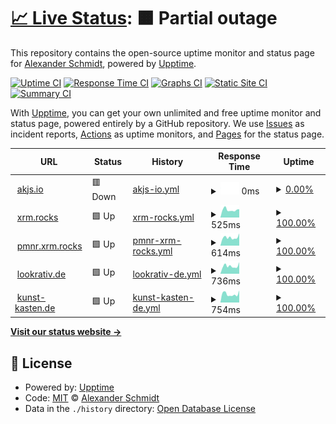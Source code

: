 # [📈 Live Status](https://ASchmidt1024.github.io/uptime-akjs): <!--live status--> **🟧 Partial outage**

This repository contains the open-source uptime monitor and status page for [Alexander Schmidt](https://akjs.io), powered by [Upptime](https://github.com/upptime/upptime).

[![Uptime CI](https://github.com/ASchmidt1024/uptime-akjs/workflows/Uptime%20CI/badge.svg)](https://github.com/ASchmidt1024/uptime-akjs/actions?query=workflow%3A%22Uptime+CI%22)
[![Response Time CI](https://github.com/ASchmidt1024/uptime-akjs/workflows/Response%20Time%20CI/badge.svg)](https://github.com/ASchmidt1024/uptime-akjs/actions?query=workflow%3A%22Response+Time+CI%22)
[![Graphs CI](https://github.com/ASchmidt1024/uptime-akjs/workflows/Graphs%20CI/badge.svg)](https://github.com/ASchmidt1024/uptime-akjs/actions?query=workflow%3A%22Graphs+CI%22)
[![Static Site CI](https://github.com/ASchmidt1024/uptime-akjs/workflows/Static%20Site%20CI/badge.svg)](https://github.com/ASchmidt1024/uptime-akjs/actions?query=workflow%3A%22Static+Site+CI%22)
[![Summary CI](https://github.com/ASchmidt1024/uptime-akjs/workflows/Summary%20CI/badge.svg)](https://github.com/ASchmidt1024/uptime-akjs/actions?query=workflow%3A%22Summary+CI%22)

With [Upptime](https://upptime.js.org), you can get your own unlimited and free uptime monitor and status page, powered entirely by a GitHub repository. We use [Issues](https://github.com/ASchmidt1024/uptime-akjs/issues) as incident reports, [Actions](https://github.com/ASchmidt1024/uptime-akjs/actions) as uptime monitors, and [Pages](https://ASchmidt1024.github.io/uptime-akjs) for the status page.

<!--start: status pages-->
<!-- This summary is generated by Upptime (https://github.com/upptime/upptime) -->
<!-- Do not edit this manually, your changes will be overwritten -->
<!-- prettier-ignore -->
| URL | Status | History | Response Time | Uptime |
| --- | ------ | ------- | ------------- | ------ |
| <img alt="" src="https://icons.duckduckgo.com/ip3/akjs.io.ico" height="13"> [akjs.io](https://akjs.io) | 🟥 Down | [akjs-io.yml](https://github.com/cod3cow/uptime-akjs/commits/HEAD/history/akjs-io.yml) | <details><summary><img alt="Response time graph" src="./graphs/akjs-io/response-time-week.png" height="20"> 0ms</summary><br><a href="https://Schmidt1024.github.io/uptime-akjs/history/akjs-io"><img alt="Response time 886" src="https://img.shields.io/endpoint?url=https%3A%2F%2Fraw.githubusercontent.com%2Fcod3cow%2Fuptime-akjs%2FHEAD%2Fapi%2Fakjs-io%2Fresponse-time.json"></a><br><a href="https://Schmidt1024.github.io/uptime-akjs/history/akjs-io"><img alt="24-hour response time 0" src="https://img.shields.io/endpoint?url=https%3A%2F%2Fraw.githubusercontent.com%2Fcod3cow%2Fuptime-akjs%2FHEAD%2Fapi%2Fakjs-io%2Fresponse-time-day.json"></a><br><a href="https://Schmidt1024.github.io/uptime-akjs/history/akjs-io"><img alt="7-day response time 0" src="https://img.shields.io/endpoint?url=https%3A%2F%2Fraw.githubusercontent.com%2Fcod3cow%2Fuptime-akjs%2FHEAD%2Fapi%2Fakjs-io%2Fresponse-time-week.json"></a><br><a href="https://Schmidt1024.github.io/uptime-akjs/history/akjs-io"><img alt="30-day response time 0" src="https://img.shields.io/endpoint?url=https%3A%2F%2Fraw.githubusercontent.com%2Fcod3cow%2Fuptime-akjs%2FHEAD%2Fapi%2Fakjs-io%2Fresponse-time-month.json"></a><br><a href="https://Schmidt1024.github.io/uptime-akjs/history/akjs-io"><img alt="1-year response time 873" src="https://img.shields.io/endpoint?url=https%3A%2F%2Fraw.githubusercontent.com%2Fcod3cow%2Fuptime-akjs%2FHEAD%2Fapi%2Fakjs-io%2Fresponse-time-year.json"></a></details> | <details><summary><a href="https://Schmidt1024.github.io/uptime-akjs/history/akjs-io">0.00%</a></summary><a href="https://Schmidt1024.github.io/uptime-akjs/history/akjs-io"><img alt="All-time uptime 83.44%" src="https://img.shields.io/endpoint?url=https%3A%2F%2Fraw.githubusercontent.com%2Fcod3cow%2Fuptime-akjs%2FHEAD%2Fapi%2Fakjs-io%2Fuptime.json"></a><br><a href="https://Schmidt1024.github.io/uptime-akjs/history/akjs-io"><img alt="24-hour uptime 0.00%" src="https://img.shields.io/endpoint?url=https%3A%2F%2Fraw.githubusercontent.com%2Fcod3cow%2Fuptime-akjs%2FHEAD%2Fapi%2Fakjs-io%2Fuptime-day.json"></a><br><a href="https://Schmidt1024.github.io/uptime-akjs/history/akjs-io"><img alt="7-day uptime 0.00%" src="https://img.shields.io/endpoint?url=https%3A%2F%2Fraw.githubusercontent.com%2Fcod3cow%2Fuptime-akjs%2FHEAD%2Fapi%2Fakjs-io%2Fuptime-week.json"></a><br><a href="https://Schmidt1024.github.io/uptime-akjs/history/akjs-io"><img alt="30-day uptime 0.00%" src="https://img.shields.io/endpoint?url=https%3A%2F%2Fraw.githubusercontent.com%2Fcod3cow%2Fuptime-akjs%2FHEAD%2Fapi%2Fakjs-io%2Fuptime-month.json"></a><br><a href="https://Schmidt1024.github.io/uptime-akjs/history/akjs-io"><img alt="1-year uptime 64.82%" src="https://img.shields.io/endpoint?url=https%3A%2F%2Fraw.githubusercontent.com%2Fcod3cow%2Fuptime-akjs%2FHEAD%2Fapi%2Fakjs-io%2Fuptime-year.json"></a></details>
| <img alt="" src="https://icons.duckduckgo.com/ip3/xmr.rocks.ico" height="13"> [xrm.rocks](https://xmr.rocks) | 🟩 Up | [xrm-rocks.yml](https://github.com/cod3cow/uptime-akjs/commits/HEAD/history/xrm-rocks.yml) | <details><summary><img alt="Response time graph" src="./graphs/xrm-rocks/response-time-week.png" height="20"> 525ms</summary><br><a href="https://Schmidt1024.github.io/uptime-akjs/history/xrm-rocks"><img alt="Response time 603" src="https://img.shields.io/endpoint?url=https%3A%2F%2Fraw.githubusercontent.com%2Fcod3cow%2Fuptime-akjs%2FHEAD%2Fapi%2Fxrm-rocks%2Fresponse-time.json"></a><br><a href="https://Schmidt1024.github.io/uptime-akjs/history/xrm-rocks"><img alt="24-hour response time 879" src="https://img.shields.io/endpoint?url=https%3A%2F%2Fraw.githubusercontent.com%2Fcod3cow%2Fuptime-akjs%2FHEAD%2Fapi%2Fxrm-rocks%2Fresponse-time-day.json"></a><br><a href="https://Schmidt1024.github.io/uptime-akjs/history/xrm-rocks"><img alt="7-day response time 525" src="https://img.shields.io/endpoint?url=https%3A%2F%2Fraw.githubusercontent.com%2Fcod3cow%2Fuptime-akjs%2FHEAD%2Fapi%2Fxrm-rocks%2Fresponse-time-week.json"></a><br><a href="https://Schmidt1024.github.io/uptime-akjs/history/xrm-rocks"><img alt="30-day response time 548" src="https://img.shields.io/endpoint?url=https%3A%2F%2Fraw.githubusercontent.com%2Fcod3cow%2Fuptime-akjs%2FHEAD%2Fapi%2Fxrm-rocks%2Fresponse-time-month.json"></a><br><a href="https://Schmidt1024.github.io/uptime-akjs/history/xrm-rocks"><img alt="1-year response time 608" src="https://img.shields.io/endpoint?url=https%3A%2F%2Fraw.githubusercontent.com%2Fcod3cow%2Fuptime-akjs%2FHEAD%2Fapi%2Fxrm-rocks%2Fresponse-time-year.json"></a></details> | <details><summary><a href="https://Schmidt1024.github.io/uptime-akjs/history/xrm-rocks">100.00%</a></summary><a href="https://Schmidt1024.github.io/uptime-akjs/history/xrm-rocks"><img alt="All-time uptime 99.35%" src="https://img.shields.io/endpoint?url=https%3A%2F%2Fraw.githubusercontent.com%2Fcod3cow%2Fuptime-akjs%2FHEAD%2Fapi%2Fxrm-rocks%2Fuptime.json"></a><br><a href="https://Schmidt1024.github.io/uptime-akjs/history/xrm-rocks"><img alt="24-hour uptime 100.00%" src="https://img.shields.io/endpoint?url=https%3A%2F%2Fraw.githubusercontent.com%2Fcod3cow%2Fuptime-akjs%2FHEAD%2Fapi%2Fxrm-rocks%2Fuptime-day.json"></a><br><a href="https://Schmidt1024.github.io/uptime-akjs/history/xrm-rocks"><img alt="7-day uptime 100.00%" src="https://img.shields.io/endpoint?url=https%3A%2F%2Fraw.githubusercontent.com%2Fcod3cow%2Fuptime-akjs%2FHEAD%2Fapi%2Fxrm-rocks%2Fuptime-week.json"></a><br><a href="https://Schmidt1024.github.io/uptime-akjs/history/xrm-rocks"><img alt="30-day uptime 100.00%" src="https://img.shields.io/endpoint?url=https%3A%2F%2Fraw.githubusercontent.com%2Fcod3cow%2Fuptime-akjs%2FHEAD%2Fapi%2Fxrm-rocks%2Fuptime-month.json"></a><br><a href="https://Schmidt1024.github.io/uptime-akjs/history/xrm-rocks"><img alt="1-year uptime 98.63%" src="https://img.shields.io/endpoint?url=https%3A%2F%2Fraw.githubusercontent.com%2Fcod3cow%2Fuptime-akjs%2FHEAD%2Fapi%2Fxrm-rocks%2Fuptime-year.json"></a></details>
| <img alt="" src="https://icons.duckduckgo.com/ip3/pmnr.xmr.rocks.ico" height="13"> [pmnr.xrm.rocks](https://pmnr.xmr.rocks) | 🟩 Up | [pmnr-xrm-rocks.yml](https://github.com/cod3cow/uptime-akjs/commits/HEAD/history/pmnr-xrm-rocks.yml) | <details><summary><img alt="Response time graph" src="./graphs/pmnr-xrm-rocks/response-time-week.png" height="20"> 614ms</summary><br><a href="https://Schmidt1024.github.io/uptime-akjs/history/pmnr-xrm-rocks"><img alt="Response time 698" src="https://img.shields.io/endpoint?url=https%3A%2F%2Fraw.githubusercontent.com%2Fcod3cow%2Fuptime-akjs%2FHEAD%2Fapi%2Fpmnr-xrm-rocks%2Fresponse-time.json"></a><br><a href="https://Schmidt1024.github.io/uptime-akjs/history/pmnr-xrm-rocks"><img alt="24-hour response time 799" src="https://img.shields.io/endpoint?url=https%3A%2F%2Fraw.githubusercontent.com%2Fcod3cow%2Fuptime-akjs%2FHEAD%2Fapi%2Fpmnr-xrm-rocks%2Fresponse-time-day.json"></a><br><a href="https://Schmidt1024.github.io/uptime-akjs/history/pmnr-xrm-rocks"><img alt="7-day response time 614" src="https://img.shields.io/endpoint?url=https%3A%2F%2Fraw.githubusercontent.com%2Fcod3cow%2Fuptime-akjs%2FHEAD%2Fapi%2Fpmnr-xrm-rocks%2Fresponse-time-week.json"></a><br><a href="https://Schmidt1024.github.io/uptime-akjs/history/pmnr-xrm-rocks"><img alt="30-day response time 686" src="https://img.shields.io/endpoint?url=https%3A%2F%2Fraw.githubusercontent.com%2Fcod3cow%2Fuptime-akjs%2FHEAD%2Fapi%2Fpmnr-xrm-rocks%2Fresponse-time-month.json"></a><br><a href="https://Schmidt1024.github.io/uptime-akjs/history/pmnr-xrm-rocks"><img alt="1-year response time 705" src="https://img.shields.io/endpoint?url=https%3A%2F%2Fraw.githubusercontent.com%2Fcod3cow%2Fuptime-akjs%2FHEAD%2Fapi%2Fpmnr-xrm-rocks%2Fresponse-time-year.json"></a></details> | <details><summary><a href="https://Schmidt1024.github.io/uptime-akjs/history/pmnr-xrm-rocks">100.00%</a></summary><a href="https://Schmidt1024.github.io/uptime-akjs/history/pmnr-xrm-rocks"><img alt="All-time uptime 99.35%" src="https://img.shields.io/endpoint?url=https%3A%2F%2Fraw.githubusercontent.com%2Fcod3cow%2Fuptime-akjs%2FHEAD%2Fapi%2Fpmnr-xrm-rocks%2Fuptime.json"></a><br><a href="https://Schmidt1024.github.io/uptime-akjs/history/pmnr-xrm-rocks"><img alt="24-hour uptime 100.00%" src="https://img.shields.io/endpoint?url=https%3A%2F%2Fraw.githubusercontent.com%2Fcod3cow%2Fuptime-akjs%2FHEAD%2Fapi%2Fpmnr-xrm-rocks%2Fuptime-day.json"></a><br><a href="https://Schmidt1024.github.io/uptime-akjs/history/pmnr-xrm-rocks"><img alt="7-day uptime 100.00%" src="https://img.shields.io/endpoint?url=https%3A%2F%2Fraw.githubusercontent.com%2Fcod3cow%2Fuptime-akjs%2FHEAD%2Fapi%2Fpmnr-xrm-rocks%2Fuptime-week.json"></a><br><a href="https://Schmidt1024.github.io/uptime-akjs/history/pmnr-xrm-rocks"><img alt="30-day uptime 100.00%" src="https://img.shields.io/endpoint?url=https%3A%2F%2Fraw.githubusercontent.com%2Fcod3cow%2Fuptime-akjs%2FHEAD%2Fapi%2Fpmnr-xrm-rocks%2Fuptime-month.json"></a><br><a href="https://Schmidt1024.github.io/uptime-akjs/history/pmnr-xrm-rocks"><img alt="1-year uptime 98.63%" src="https://img.shields.io/endpoint?url=https%3A%2F%2Fraw.githubusercontent.com%2Fcod3cow%2Fuptime-akjs%2FHEAD%2Fapi%2Fpmnr-xrm-rocks%2Fuptime-year.json"></a></details>
| <img alt="" src="https://icons.duckduckgo.com/ip3/lookrativ.de.ico" height="13"> [lookrativ.de](https://lookrativ.de) | 🟩 Up | [lookrativ-de.yml](https://github.com/cod3cow/uptime-akjs/commits/HEAD/history/lookrativ-de.yml) | <details><summary><img alt="Response time graph" src="./graphs/lookrativ-de/response-time-week.png" height="20"> 736ms</summary><br><a href="https://Schmidt1024.github.io/uptime-akjs/history/lookrativ-de"><img alt="Response time 815" src="https://img.shields.io/endpoint?url=https%3A%2F%2Fraw.githubusercontent.com%2Fcod3cow%2Fuptime-akjs%2FHEAD%2Fapi%2Flookrativ-de%2Fresponse-time.json"></a><br><a href="https://Schmidt1024.github.io/uptime-akjs/history/lookrativ-de"><img alt="24-hour response time 689" src="https://img.shields.io/endpoint?url=https%3A%2F%2Fraw.githubusercontent.com%2Fcod3cow%2Fuptime-akjs%2FHEAD%2Fapi%2Flookrativ-de%2Fresponse-time-day.json"></a><br><a href="https://Schmidt1024.github.io/uptime-akjs/history/lookrativ-de"><img alt="7-day response time 736" src="https://img.shields.io/endpoint?url=https%3A%2F%2Fraw.githubusercontent.com%2Fcod3cow%2Fuptime-akjs%2FHEAD%2Fapi%2Flookrativ-de%2Fresponse-time-week.json"></a><br><a href="https://Schmidt1024.github.io/uptime-akjs/history/lookrativ-de"><img alt="30-day response time 978" src="https://img.shields.io/endpoint?url=https%3A%2F%2Fraw.githubusercontent.com%2Fcod3cow%2Fuptime-akjs%2FHEAD%2Fapi%2Flookrativ-de%2Fresponse-time-month.json"></a><br><a href="https://Schmidt1024.github.io/uptime-akjs/history/lookrativ-de"><img alt="1-year response time 822" src="https://img.shields.io/endpoint?url=https%3A%2F%2Fraw.githubusercontent.com%2Fcod3cow%2Fuptime-akjs%2FHEAD%2Fapi%2Flookrativ-de%2Fresponse-time-year.json"></a></details> | <details><summary><a href="https://Schmidt1024.github.io/uptime-akjs/history/lookrativ-de">100.00%</a></summary><a href="https://Schmidt1024.github.io/uptime-akjs/history/lookrativ-de"><img alt="All-time uptime 100.00%" src="https://img.shields.io/endpoint?url=https%3A%2F%2Fraw.githubusercontent.com%2Fcod3cow%2Fuptime-akjs%2FHEAD%2Fapi%2Flookrativ-de%2Fuptime.json"></a><br><a href="https://Schmidt1024.github.io/uptime-akjs/history/lookrativ-de"><img alt="24-hour uptime 100.00%" src="https://img.shields.io/endpoint?url=https%3A%2F%2Fraw.githubusercontent.com%2Fcod3cow%2Fuptime-akjs%2FHEAD%2Fapi%2Flookrativ-de%2Fuptime-day.json"></a><br><a href="https://Schmidt1024.github.io/uptime-akjs/history/lookrativ-de"><img alt="7-day uptime 100.00%" src="https://img.shields.io/endpoint?url=https%3A%2F%2Fraw.githubusercontent.com%2Fcod3cow%2Fuptime-akjs%2FHEAD%2Fapi%2Flookrativ-de%2Fuptime-week.json"></a><br><a href="https://Schmidt1024.github.io/uptime-akjs/history/lookrativ-de"><img alt="30-day uptime 100.00%" src="https://img.shields.io/endpoint?url=https%3A%2F%2Fraw.githubusercontent.com%2Fcod3cow%2Fuptime-akjs%2FHEAD%2Fapi%2Flookrativ-de%2Fuptime-month.json"></a><br><a href="https://Schmidt1024.github.io/uptime-akjs/history/lookrativ-de"><img alt="1-year uptime 100.00%" src="https://img.shields.io/endpoint?url=https%3A%2F%2Fraw.githubusercontent.com%2Fcod3cow%2Fuptime-akjs%2FHEAD%2Fapi%2Flookrativ-de%2Fuptime-year.json"></a></details>
| <img alt="" src="https://icons.duckduckgo.com/ip3/kunst-kasten.de.ico" height="13"> [kunst-kasten.de](https://kunst-kasten.de) | 🟩 Up | [kunst-kasten-de.yml](https://github.com/cod3cow/uptime-akjs/commits/HEAD/history/kunst-kasten-de.yml) | <details><summary><img alt="Response time graph" src="./graphs/kunst-kasten-de/response-time-week.png" height="20"> 754ms</summary><br><a href="https://Schmidt1024.github.io/uptime-akjs/history/kunst-kasten-de"><img alt="Response time 824" src="https://img.shields.io/endpoint?url=https%3A%2F%2Fraw.githubusercontent.com%2Fcod3cow%2Fuptime-akjs%2FHEAD%2Fapi%2Fkunst-kasten-de%2Fresponse-time.json"></a><br><a href="https://Schmidt1024.github.io/uptime-akjs/history/kunst-kasten-de"><img alt="24-hour response time 662" src="https://img.shields.io/endpoint?url=https%3A%2F%2Fraw.githubusercontent.com%2Fcod3cow%2Fuptime-akjs%2FHEAD%2Fapi%2Fkunst-kasten-de%2Fresponse-time-day.json"></a><br><a href="https://Schmidt1024.github.io/uptime-akjs/history/kunst-kasten-de"><img alt="7-day response time 754" src="https://img.shields.io/endpoint?url=https%3A%2F%2Fraw.githubusercontent.com%2Fcod3cow%2Fuptime-akjs%2FHEAD%2Fapi%2Fkunst-kasten-de%2Fresponse-time-week.json"></a><br><a href="https://Schmidt1024.github.io/uptime-akjs/history/kunst-kasten-de"><img alt="30-day response time 838" src="https://img.shields.io/endpoint?url=https%3A%2F%2Fraw.githubusercontent.com%2Fcod3cow%2Fuptime-akjs%2FHEAD%2Fapi%2Fkunst-kasten-de%2Fresponse-time-month.json"></a><br><a href="https://Schmidt1024.github.io/uptime-akjs/history/kunst-kasten-de"><img alt="1-year response time 821" src="https://img.shields.io/endpoint?url=https%3A%2F%2Fraw.githubusercontent.com%2Fcod3cow%2Fuptime-akjs%2FHEAD%2Fapi%2Fkunst-kasten-de%2Fresponse-time-year.json"></a></details> | <details><summary><a href="https://Schmidt1024.github.io/uptime-akjs/history/kunst-kasten-de">100.00%</a></summary><a href="https://Schmidt1024.github.io/uptime-akjs/history/kunst-kasten-de"><img alt="All-time uptime 100.00%" src="https://img.shields.io/endpoint?url=https%3A%2F%2Fraw.githubusercontent.com%2Fcod3cow%2Fuptime-akjs%2FHEAD%2Fapi%2Fkunst-kasten-de%2Fuptime.json"></a><br><a href="https://Schmidt1024.github.io/uptime-akjs/history/kunst-kasten-de"><img alt="24-hour uptime 100.00%" src="https://img.shields.io/endpoint?url=https%3A%2F%2Fraw.githubusercontent.com%2Fcod3cow%2Fuptime-akjs%2FHEAD%2Fapi%2Fkunst-kasten-de%2Fuptime-day.json"></a><br><a href="https://Schmidt1024.github.io/uptime-akjs/history/kunst-kasten-de"><img alt="7-day uptime 100.00%" src="https://img.shields.io/endpoint?url=https%3A%2F%2Fraw.githubusercontent.com%2Fcod3cow%2Fuptime-akjs%2FHEAD%2Fapi%2Fkunst-kasten-de%2Fuptime-week.json"></a><br><a href="https://Schmidt1024.github.io/uptime-akjs/history/kunst-kasten-de"><img alt="30-day uptime 100.00%" src="https://img.shields.io/endpoint?url=https%3A%2F%2Fraw.githubusercontent.com%2Fcod3cow%2Fuptime-akjs%2FHEAD%2Fapi%2Fkunst-kasten-de%2Fuptime-month.json"></a><br><a href="https://Schmidt1024.github.io/uptime-akjs/history/kunst-kasten-de"><img alt="1-year uptime 100.00%" src="https://img.shields.io/endpoint?url=https%3A%2F%2Fraw.githubusercontent.com%2Fcod3cow%2Fuptime-akjs%2FHEAD%2Fapi%2Fkunst-kasten-de%2Fuptime-year.json"></a></details>

<!--end: status pages-->

[**Visit our status website →**](https://ASchmidt1024.github.io/uptime-akjs)

## 📄 License

- Powered by: [Upptime](https://github.com/upptime/upptime)
- Code: [MIT](./LICENSE) © [Alexander Schmidt](https://akjs.io)
- Data in the `./history` directory: [Open Database License](https://opendatacommons.org/licenses/odbl/1-0/)
